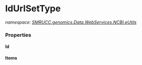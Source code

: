 ﻿# IdUrlSetType
_namespace: [SMRUCC.genomics.Data.WebServices.NCBI.eUtils](./index.md)_






### Properties

#### Id

#### Items

